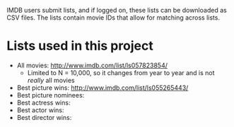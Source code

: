IMDB users submit lists, and if logged on, these lists can be downloaded as CSV files. The lists contain movie IDs that allow for matching across lists.

# Lists used in this project

* All movies: http://www.imdb.com/list/ls057823854/
    * Limited to N = 10,000, so it changes from year to year and is not  *really* all movies
* Best picture wins: http://www.imdb.com/list/ls055265443/
* Best picture nominees:
* Best actress wins:
* Best actor wins:
* Best director wins:

